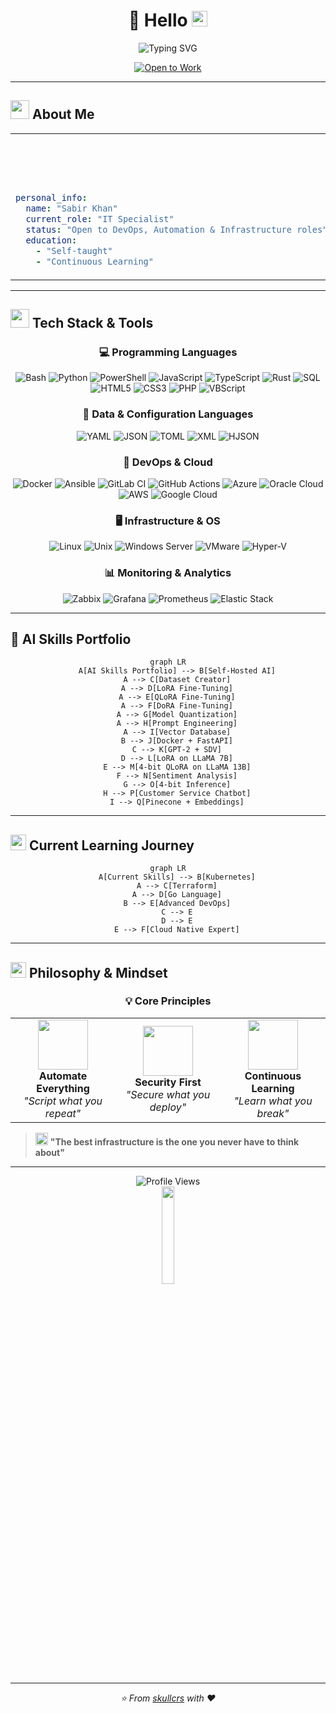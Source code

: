 # <div align="center">👋 Hello <img src="https://media.giphy.com/media/hvRJCLFzcasrR4ia7z/giphy.gif" width="25px"></div>

<div align="center">
  <img src="https://readme-typing-svg.herokuapp.com?font=Fira+Code&size=22&duration=3000&pause=1000&color=00D4FF&center=true&vCenter=true&width=500&lines=IT+Specialist+%7C+Problem+Solver;DevOps+Engineer+%7C+Automation+Expert;Code-Driven+%7C+Infrastructure+Enthusiast" alt="Typing SVG" />
</div>

<div align="center">

[![Open to Work](https://img.shields.io/badge/💼_Open_to_Work-4CAF50?style=for-the-badge&logo=handshake&logoColor=white)](#)

</div>

---

## <img src="https://media.giphy.com/media/iY8CRBdQXODJSCERIr/giphy.gif" width="30px"> About Me

<table>
<tr>
<td width="50%" valign="top">

<br /> <br /> <br />


```yaml
personal_info:
  name: "Sabir Khan"
  current_role: "IT Specialist"
  status: "Open to DevOps, Automation & Infrastructure roles"
  education: 
    - "Self-taught"
    - "Continuous Learning"
```

</td>
<td width="50%" align="center" valign="top">
  <img alt="Coding" width="100%" src="https://media.giphy.com/media/qgQUggAC3Pfv687qPC/giphy.gif">
</td>
</tr>
</table>

---

## <img src="https://media.giphy.com/media/WUlplcMpOCEmTGBtBW/giphy.gif" width="30"> Tech Stack & Tools

<div align="center">

### 💻 Programming Languages

![Bash](https://img.shields.io/badge/Bash-4EAA25?style=for-the-badge&logo=gnu-bash&logoColor=white)
![Python](https://img.shields.io/badge/Python-3776AB?style=for-the-badge&logo=python&logoColor=white)
![PowerShell](https://img.shields.io/badge/PowerShell-5391FE?style=for-the-badge&logo=powershell&logoColor=white)
![JavaScript](https://img.shields.io/badge/JavaScript-F7DF1E?style=for-the-badge&logo=javascript&logoColor=black)
![TypeScript](https://img.shields.io/badge/TypeScript-3178C6?style=for-the-badge&logo=typescript&logoColor=white)
![Rust](https://img.shields.io/badge/Rust-000000?style=for-the-badge&logo=rust&logoColor=white)
![SQL](https://img.shields.io/badge/SQL-336791?style=for-the-badge&logo=postgresql&logoColor=white)
![HTML5](https://img.shields.io/badge/HTML5-E34F26?style=for-the-badge&logo=html5&logoColor=white)
![CSS3](https://img.shields.io/badge/CSS3-1572B6?style=for-the-badge&logo=css3&logoColor=white)
![PHP](https://img.shields.io/badge/PHP-777BB4?style=for-the-badge&logo=php&logoColor=white)
![VBScript](https://img.shields.io/badge/VBScript-239120?style=for-the-badge&logo=visual-basic&logoColor=white)

### 📄 Data & Configuration Languages

![YAML](https://img.shields.io/badge/YAML-CB171E?style=for-the-badge&logo=yaml&logoColor=white)
![JSON](https://img.shields.io/badge/JSON-000000?style=for-the-badge&logo=json&logoColor=white)
![TOML](https://img.shields.io/badge/TOML-9C4121?style=for-the-badge&logo=toml&logoColor=white)
![XML](https://img.shields.io/badge/XML-FF6600?style=for-the-badge&logo=xml&logoColor=white)
![HJSON](https://img.shields.io/badge/HJSON-2E8B57?style=for-the-badge&logo=json&logoColor=white)

### 🚀 DevOps & Cloud

![Docker](https://img.shields.io/badge/Docker-2496ED?style=for-the-badge&logo=docker&logoColor=white)
![Ansible](https://img.shields.io/badge/Ansible-EE0000?style=for-the-badge&logo=ansible&logoColor=white)
![GitLab CI](https://img.shields.io/badge/GitLab_CI-FCA326?style=for-the-badge&logo=gitlab&logoColor=white)
![GitHub Actions](https://img.shields.io/badge/GitHub_Actions-2088FF?style=for-the-badge&logo=github-actions&logoColor=white)
![Azure](https://img.shields.io/badge/Microsoft_Azure-0089D0?style=for-the-badge&logo=microsoft-azure&logoColor=white)
![Oracle Cloud](https://img.shields.io/badge/Oracle_Cloud-F80000?style=for-the-badge&logo=oracle&logoColor=white)
![AWS](https://img.shields.io/badge/AWS-232F3E?style=for-the-badge&logo=amazon&logoColor=white)
![Google Cloud](https://img.shields.io/badge/Google_Cloud-4285F4?style=for-the-badge&logo=google-cloud&logoColor=white)

### 🖥️ Infrastructure & OS

![Linux](https://img.shields.io/badge/Linux-FCC624?style=for-the-badge&logo=linux&logoColor=black)
![Unix](https://img.shields.io/badge/Unix-000000?style=for-the-badge&logo=unix&logoColor=white)
![Windows Server](https://img.shields.io/badge/Windows_Server-0078D6?style=for-the-badge&logo=windows&logoColor=white)
![VMware](https://img.shields.io/badge/VMware-607078?style=for-the-badge&logo=vmware&logoColor=white)
![Hyper-V](https://img.shields.io/badge/Hyper-V-107C10?style=for-the-badge&logo=hyper-v&logoColor=white)

### 📊 Monitoring & Analytics

![Zabbix](https://img.shields.io/badge/Zabbix-CC2936?style=for-the-badge&logo=zabbix&logoColor=white)
![Grafana](https://img.shields.io/badge/Grafana-F46800?style=for-the-badge&logo=grafana&logoColor=white)
![Prometheus](https://img.shields.io/badge/Prometheus-E6522C?style=for-the-badge&logo=prometheus&logoColor=white)
![Elastic Stack](https://img.shields.io/badge/Elastic_Stack-005571?style=for-the-badge&logo=elastic&logoColor=white)

</div>

---

## 🧠 AI Skills Portfolio

<div align="center">

```mermaid
graph LR
    A[AI Skills Portfolio] --> B[Self-Hosted AI]
    A --> C[Dataset Creator]
    A --> D[LoRA Fine-Tuning]
    A --> E[QLoRA Fine-Tuning]
    A --> F[DoRA Fine-Tuning]
    A --> G[Model Quantization]
    A --> H[Prompt Engineering]
    A --> I[Vector Database]
    B --> J[Docker + FastAPI]
    C --> K[GPT-2 + SDV]
    D --> L[LoRA on LLaMA 7B]
    E --> M[4-bit QLoRA on LLaMA 13B]
    F --> N[Sentiment Analysis]
    G --> O[4-bit Inference]
    H --> P[Customer Service Chatbot]
    I --> Q[Pinecone + Embeddings]
```

</div>

---

## <img src="https://media.giphy.com/media/LnQjpWaON8nhr21vNW/giphy.gif" width="25"> Current Learning Journey

<div align="center">

```mermaid
graph LR
    A[Current Skills] --> B[Kubernetes]
    A --> C[Terraform]
    A --> D[Go Language]
    B --> E[Advanced DevOps]
    C --> E
    D --> E
    E --> F[Cloud Native Expert]
```

</div>

---

## <img src="https://media.giphy.com/media/j2pOGeGYKe2xCCKwfi/giphy.gif" width="25"> Philosophy & Mindset

<div align="center">

### 💡 Core Principles

<table>
<tr>
<td align="center" width="33%">
<img src="https://media.giphy.com/media/3oKIPnAiaMCws8nOsE/giphy.gif" width="80">
<br><b>Automate Everything</b>
<br><i>"Script what you repeat"</i>
</td>
<td align="center" width="33%">
<img src="https://media.giphy.com/media/26tn33aiTi1jkl6H6/giphy.gif" width="80">
<br><b>Security First</b>
<br><i>"Secure what you deploy"</i>
</td>
<td align="center" width="33%">
<img src="https://media.giphy.com/media/WUlplcMpOCEmTGBtBW/giphy.gif" width="80">
<br><b>Continuous Learning</b>
<br><i>"Learn what you break"</i>
</td>
</tr>
</table>

</div>

> <img src="https://media.giphy.com/media/3o7qDSOvfaCO9b3MlO/giphy.gif" width="20"> **"The best infrastructure is the one you never have to think about"**

---

<div align="center">
  <img src="https://komarev.com/ghpvc/?username=kamilracz&color=blueviolet&style=for-the-badge&label=Profile+Views" alt="Profile Views"/>
</div>

<div align="center">
  <img src="https://media.giphy.com/media/jpVnC65DmYeyRL4LHS/giphy.gif" width="20%">
</div>

---

<div align="center">
  <i>⭐️ From <a href="https://github.com/kamilracz">skullcrs</a> with ❤️</i>
</div>
